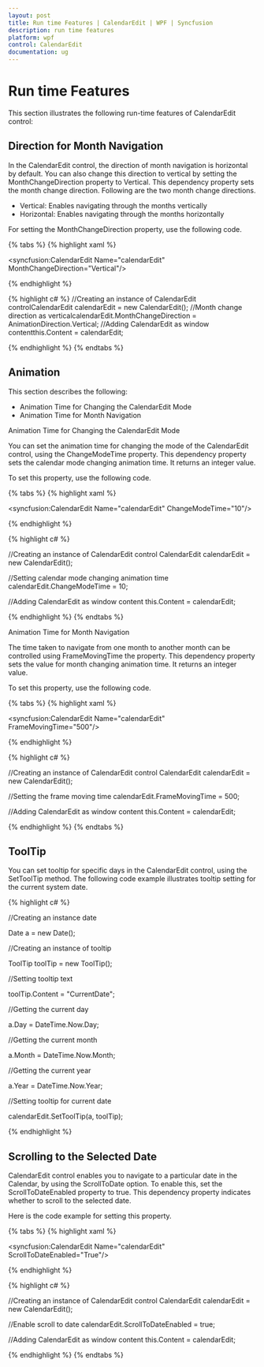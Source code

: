 ```yaml
---
layout: post
title: Run time Features | CalendarEdit | WPF | Syncfusion
description: run time features
platform: wpf
control: CalendarEdit
documentation: ug
---
```


# Run time Features

This section illustrates the following run-time features of CalendarEdit control:

## Direction for Month Navigation

In the CalendarEdit control, the direction of month navigation is horizontal by default. You can also change this direction to vertical by setting the MonthChangeDirection property to Vertical. This dependency property sets the month change direction. Following are the two month change directions.

* Vertical: Enables navigating through the months vertically 
* Horizontal: Enables navigating through the months horizontally

For setting the MonthChangeDirection property, use the following code.

{% tabs %}
{% highlight xaml %}

<!-- Adding calendar with month change direction as vertical -->
<syncfusion:CalendarEdit Name="calendarEdit" MonthChangeDirection="Vertical"/>

{% endhighlight %}

{% highlight c# %}
//Creating an instance of CalendarEdit controlCalendarEdit calendarEdit = new CalendarEdit();
//Month change direction as verticalcalendarEdit.MonthChangeDirection = AnimationDirection.Vertical;
//Adding CalendarEdit as window contentthis.Content = calendarEdit;

{% endhighlight %}
{% endtabs %}

## Animation

This section describes the following:

* Animation Time for Changing the CalendarEdit Mode
* Animation Time for Month Navigation



Animation Time for Changing the CalendarEdit Mode

You can set the animation time for changing the mode of the CalendarEdit control, using the ChangeModeTime property. This dependency property sets the calendar mode changing animation time. It returns an integer value.

To set this property, use the following code.

{% tabs %}
{% highlight xaml %}

<!-- Adding calendar with change mode time -->
<syncfusion:CalendarEdit Name="calendarEdit" ChangeModeTime="10"/>

{% endhighlight %}

{% highlight c# %}

//Creating an instance of CalendarEdit control
CalendarEdit calendarEdit = new CalendarEdit();

//Setting calendar mode changing animation time
calendarEdit.ChangeModeTime = 10;

//Adding CalendarEdit as window content
this.Content = calendarEdit;

{% endhighlight %}
{% endtabs %}


Animation Time for Month Navigation

The time taken to navigate from one month to another month can be controlled using FrameMovingTime the property. This dependency property sets the value for month changing animation time. It returns an integer value.

To set this property, use the following code.

{% tabs %}
{% highlight xaml %}
<!-- Adding calendar with Frame moving time as 500 -->
<syncfusion:CalendarEdit Name="calendarEdit" FrameMovingTime="500"/>

{% endhighlight %}

{% highlight c# %}

//Creating an instance of CalendarEdit control
CalendarEdit calendarEdit = new CalendarEdit();

//Setting the frame moving time
calendarEdit.FrameMovingTime = 500;

//Adding CalendarEdit as window content
this.Content = calendarEdit;

{% endhighlight %}
{% endtabs %}


## ToolTip

You can set tooltip for specific days in the CalendarEdit control, using the SetToolTip method. The following code example illustrates tooltip setting for the current system date. 


{% highlight c# %}

//Creating an instance date

Date a = new Date();



//Creating an instance of tooltip

ToolTip toolTip = new ToolTip();



//Setting tooltip text

toolTip.Content = "CurrentDate"; 



//Getting the current day

a.Day = DateTime.Now.Day;   



//Getting the current month

a.Month = DateTime.Now.Month;  



//Getting the current year

a.Year = DateTime.Now.Year;



//Setting tooltip for current date

calendarEdit.SetToolTip(a, toolTip); 

{% endhighlight %}

## Scrolling to the Selected Date

CalendarEdit control enables you to navigate to a particular date in the Calendar, by using the ScrollToDate option. To enable this, set the ScrollToDateEnabled property to true. This dependency property indicates whether to scroll to the selected date. 

Here is the code example for setting this property.

{% tabs %}
{% highlight xaml %}
<!-- Adding calendar with scroll to date as true -->
<syncfusion:CalendarEdit Name="calendarEdit" ScrollToDateEnabled="True"/>

{% endhighlight %}

{% highlight c# %}

//Creating an instance of CalendarEdit control
CalendarEdit calendarEdit = new CalendarEdit();

//Enable scroll to date
calendarEdit.ScrollToDateEnabled = true;

//Adding CalendarEdit as window content
this.Content = calendarEdit;

{% endhighlight %}
{% endtabs %}


